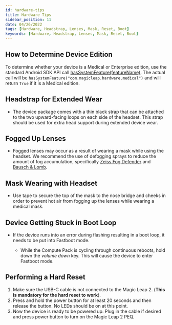 ```yaml
---
id: hardware-tips
title: Hardware Tips
sidebar_position: 11
date: 04/26/2022
tags: [Hardware, Headstrap, Lenses, Mask, Reset, Boot]
keywords: [Hardware, Headstrap, Lenses, Mask, Reset, Boot]
---
```


## How to Determine Device Edition

To determine whether your device is a Medical or Enterprise edition, use the standard Android SDK API call [hasSystemFeature(featureName)](https://developer.android.com/reference/android/content/pm/PackageManager#hasSystemFeature(java.lang.String)). The actual call will be `hasSystemFeature("com.magicleap.hardware.medical")` and will return `True` if it is a Medical edition.

## Headstrap for Extended Wear

- The device package comes with a thin black strap that can be attached to the two upward-facing loops on each side of the headset. This strap should be used for extra head support during extended device wear.

## Fogged Up Lenses

- Fogged lenses may occur as a result of wearing a mask while using the headset. We recommend the use of defogging sprays to reduce the amount of fog accumulation, specifically [Zeiss Fog Defender](https://www.zeiss.com/vision-care/int/spectacle-lenses-from-zeiss/lens-cleaning-solution-for-glasses/antifog-spray.html) and [Bausch & Lomb](https://www.bausch.com/our-products/safety-and-industrial-cleaning-products/pre-moistened-cleaning-tissues/fogshield-xp-pre-moistened-lens-cleaning-tissues).

## Mask Wearing with Headset

- Use tape to secure the top of the mask to the nose bridge and cheeks in order to prevent hot air from fogging up the lenses while wearing a medical mask.

## Device Getting Stuck in Boot Loop

- If the device runs into an error during flashing resulting in a boot loop, it needs to be put into Fastboot mode.

  - While the Compute Pack is cycling through continuous reboots, hold down the _volume down_ key. This will cause the device to enter Fastboot mode.

## Performing a Hard Reset

1. Make sure the USB-C cable is not connected to the Magic Leap 2. (**This is mandatory for the hard reset to work**).
2. Press and hold the power button for at least 20 seconds and then release the button. No LEDs should be on at this point.
3. Now the device is ready to be powered up. Plug in the cable if desired and press power button to turn on the Magic Leap 2 PEQ.
